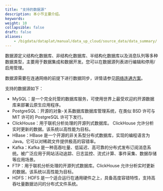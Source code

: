 ```yaml
---
title: "支持的数据源"
description: 本小节主要介绍。 
keywords: 
weight: 10
collapsible: false
draft: false
aliases:
    - /bigdata/dataplat/manual/data_up_cloud/source_data/data_summary/
---
```



数据源定义结构化数据库、非结构化数据库、半结构化数据库以及消息队列等多种数据类型，主要用于数据集成和数据开发。您可以在数据源列表进行编辑和停用/启用管理。

数据源需要在连通网络的前提下进行数据同步，详情请参见[网络连通方案](../../connect/)。

支持的数据源如下：

- MySQL：是一个完全托管的数据库服务，可使用世界上最受欢迎的开源数据库来部署云原生应用程序。
- PostgreSQL：开源的对象-关系数据库数据库管理系统，在类似 BSD 许可与 MIT 许可的 PostgreSQL 许可下发行。 
- ClickHouse：用于联机分析处理的开源列式数据库。 ClickHouse 允许分析实时更新的数据。该系统以高性能为目标。
- HBase：HBase 是一个开源的非关系型分布式数据库，实现的编程语言为 Java。它可以对稀疏文件提供极高的容错率。 
- Kafka：Kafka 是一种高吞吐量、低延迟、高可靠的分布式发布订阅消息系统。被广泛应用于网站活动追踪、日志监控、流式计算、事件采集、数据存储等应用场景。
- FTP：用于联机分析处理的开源列式数据库。ClickHouse 允许分析实时更新的数据。该系统以高性能为目标。
- HDFS：HDFS 是一个适合运行在通用硬件之上，具备高度容错特性，支持高吞吐量数据访问的分布式文件系统。
